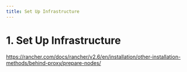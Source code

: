 ```yaml
---
title: Set Up Infrastructure
---
```


# 1. Set Up Infrastructure

https://rancher.com/docs/rancher/v2.6/en/installation/other-installation-methods/behind-proxy/prepare-nodes/